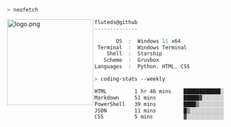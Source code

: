 ```zsh
> neofetch
```

<!--img align="left" src="https://github.com/fluteds.png" alt="logo.png" width="200"/>-->
<img align="left" src="https://external-content.duckduckgo.com/iu/?u=https%3A%2F%2F78.media.tumblr.com%2F975fca5f82161b190efdcaa05ffbd4ec%2Ftumblr_p6q6m9TJF01x3p3jmo1_500.png&f=1&nofb=1" alt="logo.png" width="200"/>

```csharp
fluteds@github
--------------

       OS  :  Windows 11 x64
 Terminal  :  Windows Terminal
    Shell  :  Starship
   Scheme  :  Gruvbox
Languages  :  Python, HTML, CSS
```

```zsh
> coding-stats --weekly
```

<!--START_SECTION:waka-->

```txt
HTML         1 hr 46 mins    ████████████░░░░░░░░░░░░░   47.53 %
Markdown     51 mins         █████▓░░░░░░░░░░░░░░░░░░░   22.75 %
PowerShell   39 mins         ████▒░░░░░░░░░░░░░░░░░░░░   17.60 %
JSON         11 mins         █▒░░░░░░░░░░░░░░░░░░░░░░░   05.02 %
CSS          5 mins          ▓░░░░░░░░░░░░░░░░░░░░░░░░   02.48 %
```

<!--END_SECTION:waka-->
